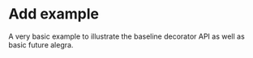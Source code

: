 # Add example

A very basic example to illustrate the baseline decorator API as well as basic
future alegra.